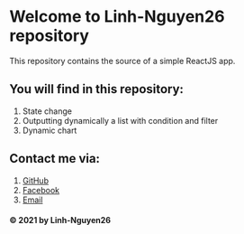 ﻿# Welcome to Linh-Nguyen26 repository
This repository contains the source of a simple ReactJS app.
## You will find in this repository: 
1. State change 
2. Outputting dynamically a list with condition and filter
3. Dynamic chart

## Contact me via:
1. [GitHub](https://github.com/liam-nguyen26)
2. [Facebook](https://www.facebook.com/nl.liamnguyen)
3. [Email](nhatlinh.nguyenlam26@gmail.com)

#### © 2021 by Linh-Nguyen26